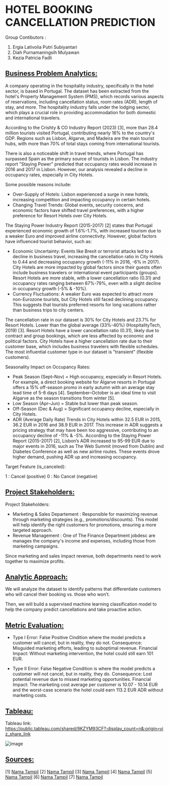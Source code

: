 # **<big> HOTEL BOOKING CANCELLATION PREDICTION </big>**

Group Contibutors :
1. Ergia Lativolia Putri Subiyantari
2. Diah Purnamaningsih Mulyawan
3. Kezia Patricia Fadli

## [Business Problem Analytics:](https://example.com)
A company operating in the hospitality industry, specifically in the hotel sector, is based in Portugal. The dataset has been extracted from the hotel's Property Management System (PMS), which records various aspects of reservations, including cancellation status, room rates (ADR), length of stay, and more. The hospitality industry falls under the lodging sector, which plays a crucial role in providing accommodation for both domestic and international travelers. 

According to the Crishty & CO Industry Report (2023) [3], more than 28.4 million tourists visited Portugal, contributing nearly 16% to the country's GDP. Regions such as Lisbon, Algarve, and Madeira are the main tourist hubs, with more than 70% of total stays coming from international tourists.

There is also a noticeable shift in travel trends, where Portugal has surpassed Spain as the primary source of tourists in Lisbon. The industry report "Staying Power" predicted that occupancy rates would increase in 2016 and 2017 in Lisbon. However, our analysis revealed a decline in occupancy rates, especially in City Hotels.

Some possible reasons include:
- Over-Supply of Hotels: Lisbon experienced a surge in new hotels, increasing competition and impacting occupancy in certain hotels.
- Changing Travel Trends: Global events, security concerns, and economic factors have shifted travel preferences, with a higher preference for Resort Hotels over City Hotels.

The Staying Power Industry Report (2015-2017) [2] states that Portugal experienced economic growth of 1.6%-1.7%, with increased tourism due to a weaker Euro and improved airline connectivity. However, global factors have influenced tourist behavior, such as:
- Economic Uncertainty: Events like Brexit or terrorist attacks led to a decline in business travel, increasing the cancellation ratio in City Hotels to 0.44 and decreasing occupancy growth (-11% in 2016, -6% in 2017). City Hotels are more impacted by global factors since their guests often include business travelers or international event participants (groups). Resort Hotels are more stable, with a lower cancellation ratio (0.31) and occupancy rates ranging between 67%-79%, even with a slight decline in occupancy growth (-5% & -10%).
- Currency Fluctuations: A weaker Euro was expected to attract more non-Eurozone tourists, but City Hotels still faced declining occupancy. This suggests that tourists preferred resorts for long vacations rather than business trips to city centers.

The cancellation rate in our dataset is 30% for City Hotels and 23.7% for Resort Hotels. Lower than the global average (33%-40%) (HospitalityTech, 2019) [3]. Resort Hotels have a lower cancellation ratio (0.31), likely due to contract and group bookings, which are less affected by economic and political factors. City Hotels have a higher cancellation rate due to their customer base, which includes business travelers with flexible schedules.
The most influential customer type in our dataset is "transient" (flexible customers).

Seasonality Impact on Occupancy Rates:
- Peak Season (Sept–Nov) = High occupancy, especially in Resort Hotels. For example, a direct booking website for Algarve resorts in Portugal offers a 15% off-season promo in early autumn with an average stay lead time of 5-6 days [4]. September–October is an ideal time to visit Algarve as the season transitions from winter [5].
- Low Season (Apr–Jun) = Stable but lower than peak season.
- Off-Season (Dec & Aug) = Significant occupancy decline, especially in City Hotels.
- ADR (Average Daily Rate) Trends in City Hotels within 32.5 EUR in 2015, 36.2 EUR in 2016 and 38.9 EUR in 2017. This increase in ADR suggests a pricing strategy that may have been too aggressive, contributing to an occupancy decline of -11% & -5%.
According to the Staying Power Report (2015-2017) [2], Lisbon’s ADR increased to 95-99 EUR due to major events in 2016, such as The Web Summit (moved from Dublin) and Diabetes Conference as well as new airline routes.
These events drove higher demand, pushing ADR up and increasing occupancy.

Target Feature (is_canceled):

1 : Cancel (positive)
0 : No Cancel (negative)

## [Project Stakeholders:](https://example.com)
Project Stakeholders:
- Marketing & Sales Departement : Responsible for maximizing revenue through marketing strategies (e.g., promotions/discounts). This model will help identify the right customers for promotions, ensuring a more targeted approach.
- Revenue Management : One of The Finance Department jobdesc are manages the company's income and expenses, including those from marketing campaigns.

Since marketing and sales impact revenue, both departments need to work together to maximize profits.

## [Analytic Approach:](https://example.com)
We will analyze the dataset to identify patterns that differentiate customers who will cancel their booking vs. those who won’t.

Then, we will build a supervised machine learning classification model to help the company predict cancellations and take proactive action.

## [Metric Evaluation:](https://example.com)
- Type I Error: False Positive Cindition where the model predicts a customer will cancel, but in reality, they do not.
Consequence: Misguided marketing efforts, leading to suboptimal revenue. Financial Impact: Without marketing intervention, the hotel could still earn 101 EUR.

- Type II Error: False Negative Condition is where the model predicts a customer will not cancel, but in reality, they do.
Consequence: Lost potential revenue due to missed marketing opportunities.
Financial Impact: The marketing cost average per customer is 10.07 - 10.14 EUR and the worst-case scenario the hotel could earn 113.2 EUR ADR without marketing costs.


## [Tableau:](https://example.com)
Tableau link: https://public.tableau.com/shared/9KZYM93CF?:display_count=n&:origin=viz_share_link

![image](https://github.com/user-attachments/assets/28769744-9855-48d4-9cf2-28dd6ccbc6e6)



## [Sources:](https://example.com)

[1] [Nama Tampil]([https://example.com](https://assets-eu-01.kc-usercontent.com/6bb3df3c-b648-01ae-2357-22fa5c7d5f19/93b732c7-e612-4890-88f4-31d2996a52eb/Portugal%20Hotel%20Market%20Performance%202023))
[2] [Nama Tampil](https://www.pwc.ch/en/publications/2016/european-cities-hotel-forecast-2016-2017.pdf)
[3] [Nama Tampil](https://hospitalitytech.com/global-cancellation-rate-hotel-reservations-reaches-40-average) 
[4] [Nama Tampil](https://algarveresorts.net/en/promocoes/ver/6)
[5] [Nama Tampil](https://myportugalholiday.com/portugal-guides/portugal-september.html#google_vignette)
[6] [Nama Tampil](https://www.sciencedirect.com/science/article/pii/S2352340918315191) 
[7] [Nama Tampil](https://www.bdc.ca/en/articles-tools/marketing-sales-export/marketing/what-average-marketing-budget-for-small-business#:~:text=1.-,Start%20by%20researching%20your%20industry,%E2%80%94between%205%20and%2010%25.)
